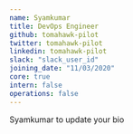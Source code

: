 ```yaml
---
name: Syamkumar
title: DevOps Engineer
github: tomahawk-pilot
twitter: tomahawk-pilot
linkedin: tomahawk-pilot
slack: "slack_user_id"
joining_date: "11/03/2020"
core: true
intern: false
operations: false
---
```


Syamkumar to update your bio
